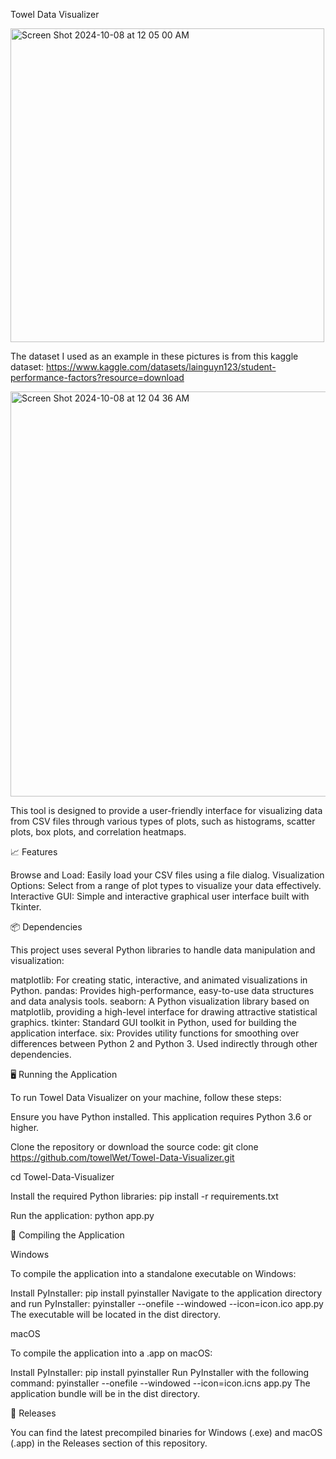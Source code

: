 Towel Data Visualizer

<img width="502" alt="Screen Shot 2024-10-08 at 12 05 00 AM" src="https://github.com/user-attachments/assets/ee70144e-e021-481e-9886-a846d6a4c6a2">

The dataset I used as an example in these pictures is from this kaggle dataset:
https://www.kaggle.com/datasets/lainguyn123/student-performance-factors?resource=download

<img width="648" alt="Screen Shot 2024-10-08 at 12 04 36 AM" src="https://github.com/user-attachments/assets/fc17dd64-ee9d-49f2-8c6b-f9309382f3bd">

This tool is designed to provide a user-friendly interface for visualizing data from CSV files through various types of plots, such as histograms, scatter plots, box plots, and correlation heatmaps.

📈 Features

Browse and Load: Easily load your CSV files using a file dialog.
Visualization Options: Select from a range of plot types to visualize your data effectively.
Interactive GUI: Simple and interactive graphical user interface built with Tkinter.


📦 Dependencies

This project uses several Python libraries to handle data manipulation and visualization:

matplotlib: For creating static, interactive, and animated visualizations in Python.
pandas: Provides high-performance, easy-to-use data structures and data analysis tools.
seaborn: A Python visualization library based on matplotlib, providing a high-level interface for drawing attractive statistical graphics.
tkinter: Standard GUI toolkit in Python, used for building the application interface.
six: Provides utility functions for smoothing over differences between Python 2 and Python 3. Used indirectly through other dependencies.


🖥️ Running the Application

To run Towel Data Visualizer on your machine, follow these steps:

Ensure you have Python installed. This application requires Python 3.6 or higher.

Clone the repository or download the source code:
git clone https://github.com/towelWet/Towel-Data-Visualizer.git

cd Towel-Data-Visualizer

Install the required Python libraries:
pip install -r requirements.txt

Run the application:
python app.py


🔨 Compiling the Application

Windows

To compile the application into a standalone executable on Windows:

Install PyInstaller:
pip install pyinstaller
Navigate to the application directory and run PyInstaller:
pyinstaller --onefile --windowed --icon=icon.ico app.py
The executable will be located in the dist directory.

macOS

To compile the application into a .app on macOS:

Install PyInstaller:
pip install pyinstaller
Run PyInstaller with the following command:
pyinstaller --onefile --windowed --icon=icon.icns app.py
The application bundle will be in the dist directory.

📂 Releases

You can find the latest precompiled binaries for Windows (.exe) and macOS (.app) in the Releases section of this repository.

